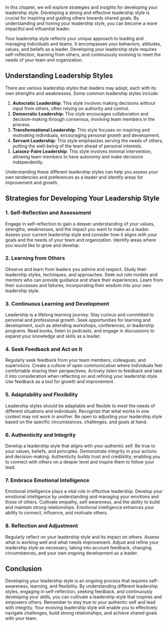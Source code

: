 
In this chapter, we will explore strategies and insights for developing your leadership style. Developing a strong and effective leadership style is crucial for inspiring and guiding others towards shared goals. By understanding and honing your leadership style, you can become a more impactful and influential leader.

Your leadership style reflects your unique approach to leading and managing individuals and teams. It encompasses your behaviors, attitudes, values, and beliefs as a leader. Developing your leadership style requires self-reflection, learning from others, and continuously evolving to meet the needs of your team and organization.

Understanding Leadership Styles
-------------------------------

There are various leadership styles that leaders may adopt, each with its own strengths and weaknesses. Some common leadership styles include:

1. **Autocratic Leadership**: This style involves making decisions without input from others, often relying on authority and control.
2. **Democratic Leadership**: This style encourages collaboration and decision-making through consensus, involving team members in the process.
3. **Transformational Leadership**: This style focuses on inspiring and motivating individuals, encouraging personal growth and development.
4. **Servant Leadership**: This style emphasizes serving the needs of others, putting the well-being of the team ahead of personal interests.
5. **Laissez-Faire Leadership**: This style involves minimal intervention, allowing team members to have autonomy and make decisions independently.

Understanding these different leadership styles can help you assess your own tendencies and preferences as a leader and identify areas for improvement and growth.

Strategies for Developing Your Leadership Style
-----------------------------------------------

### 1. **Self-Reflection and Assessment**

Engage in self-reflection to gain a deeper understanding of your values, strengths, weaknesses, and the impact you want to make as a leader. Assess your current leadership style and consider how it aligns with your goals and the needs of your team and organization. Identify areas where you would like to grow and develop.

### 2. **Learning from Others**

Observe and learn from leaders you admire and respect. Study their leadership styles, techniques, and approaches. Seek out role models and mentors who can provide guidance and share their experiences. Learn from their successes and failures, incorporating their wisdom into your own leadership style.

### 3. **Continuous Learning and Development**

Leadership is a lifelong learning journey. Stay curious and committed to personal and professional growth. Seek opportunities for learning and development, such as attending workshops, conferences, or leadership programs. Read books, listen to podcasts, and engage in discussions to expand your knowledge and skills as a leader.

### 4. **Seek Feedback and Act on It**

Regularly seek feedback from your team members, colleagues, and supervisors. Create a culture of open communication where individuals feel comfortable sharing their perspectives. Actively listen to feedback and take it into consideration when reflecting on and refining your leadership style. Use feedback as a tool for growth and improvement.

### 5. **Adaptability and Flexibility**

Leadership styles should be adaptable and flexible to meet the needs of different situations and individuals. Recognize that what works in one context may not work in another. Be open to adjusting your leadership style based on the specific circumstances, challenges, and goals at hand.

### 6. **Authenticity and Integrity**

Develop a leadership style that aligns with your authentic self. Be true to your values, beliefs, and principles. Demonstrate integrity in your actions and decision-making. Authenticity builds trust and credibility, enabling you to connect with others on a deeper level and inspire them to follow your lead.

### 7. **Embrace Emotional Intelligence**

Emotional intelligence plays a vital role in effective leadership. Develop your emotional intelligence by understanding and managing your emotions and those of others. Cultivate empathy, self-awareness, and the ability to build and maintain strong relationships. Emotional intelligence enhances your ability to connect, influence, and motivate others.

### 8. **Reflection and Adjustment**

Regularly reflect on your leadership style and its impact on others. Assess what is working well and what needs improvement. Adjust and refine your leadership style as necessary, taking into account feedback, changing circumstances, and your own ongoing development as a leader.

Conclusion
----------

Developing your leadership style is an ongoing process that requires self-awareness, learning, and flexibility. By understanding different leadership styles, engaging in self-reflection, seeking feedback, and continuously developing your skills, you can cultivate a leadership style that inspires and empowers others. Remember to stay true to your authentic self and lead with integrity. Your evolving leadership style will enable you to effectively navigate challenges, build strong relationships, and achieve shared goals with your team.
